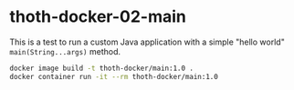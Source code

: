 # thoth-docker-02-main

This is a test to run a custom Java application with a simple "hello world" 
`main(String...args)` method.

```bash
docker image build -t thoth-docker/main:1.0 .
docker container run -it --rm thoth-docker/main:1.0
```
